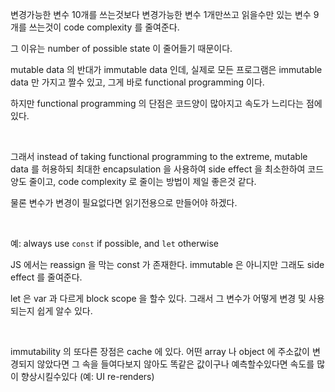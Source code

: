 변경가능한 변수 10개를 쓰는것보다 변경가능한 변수 1개만쓰고 읽을수만 있는 변수 9개를 쓰는것이 code complexity 를 줄여준다.

그 이유는 number of possible state 이 줄어들기 때문이다.

mutable data 의 반대가 immutable data 인데, 실제로 모든 프로그램은 immutable data 만 가지고 짤수 있고, 그게 바로 functional programming 이다.

하지만 functional programming 의 단점은 코드양이 많아지고 속도가 느리다는 점에 있다.

​

그래서 instead of taking functional programming to the extreme, mutable data 를 허용하되 최대한 encapsulation 을 사용하여 side effect 을 최소한하여 코드양도 줄이고, code complexity 로 줄이는 방법이 제일 좋은것 같다.

물론 변수가 변경이 필요없다면 읽기전용으로 만들어야 하겠다.

​

예: always use `const` if possible, and `let` otherwise

JS 에서는 reassign 을 막는 const 가 존재한다. immutable 은 아니지만 그래도 side effect 를 줄여준다.

let 은 var 과 다르게 block scope 을 할수 있다. 그래서 그 변수가 어떻게 변경 및 사용되는지 쉽게 알수 있다.

​

immutability 의 또다른 장점은 cache 에 있다. 어떤 array 나 object 에 주소값이 변경되지 않았다면 그 속을 들여다보지 않아도 똑같은 값이구나 예측할수있다면 속도를 많이 향상시킬수있다 (예: UI re-renders)
